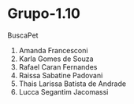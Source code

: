 # Grupo-1.10
BuscaPet

1. Amanda Francesconi
1. Karla Gomes de Souza
1. Rafael Caran Fernandes
1. Raissa Sabatine Padovani
1. Thais Larissa Batista de Andrade
1. Lucca Segantim Jacomassi
